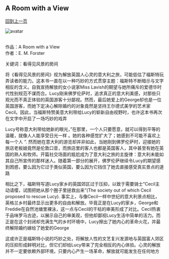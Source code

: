 ## A Room with a View
[回到上一页](https://boheme13.github.io/books/)  &nbsp;&nbsp;

![avatar](https://images.seattletimes.com/wp-content/uploads/2020/09/09042020_room_094741.jpg?d=2040x1144)
<br>
<br>

作品：A Room with a View<br>
作者：E. M. Forster<br>

关键词：看得见风景的房间

将《看得见风景的房间》视为解放英国人心灵的意大利之旅，可能低估了福斯特玩弄读者的能力。这本书一直在以一种巧妙的方式贯穿主题：福斯特不断暗示与文字相反的含义。自我宣扬解放的女小说家Miss Lavish的期望与她所痛斥的爱德华时代性别规范不谋而合。Lucy刚来佛罗伦萨时，追求真正的意大利美感，对那些只观光而不真正体验的英国游客十分鄙视。然而，最后她爱上的George却也是一位英国游客，而她下定决心解除婚约的对象竟然是坚持王尔德式美学的艺术家Cecil。因此，当福斯特赞美意大利带给Lucy的崭新自由视野时，也许这本书再次在文字中开启了一场巧妙的戏弄

Lucy号称意大利带给她新的眼光，”在那里，一个人只要愿意，就可以得到平等的温暖，就像人人能享受日光一样 。她的各种感觉扩大了；她感到不可能不喜欢上每一个人 “. 然而她在意大利的游览却并非如此，当她刚到佛罗伦萨时，迎接她的旅店老板娘竟然是伦敦口音，而旅店里的客人也都是英国客人，其中甚至有她在英国的熟人和牧师。开篇社交场面的尴尬成为了意大利之旅的主旋律：意大利未能如其自己所宣传的那样迷人。随着第一部分的展开，佛罗伦萨继续令Lucy的期望感到困惑，要么因为它过于类似英国，要么因为它挡住了她去直接感受真实景点的道路

相比之下，福斯特写道Lucy家乡的英国郊区过于压抑，以致于需要骑士”Cecil主动请缨，试图把她从那个圈子里拯救出来”(The society out of which Cecil proposed to rescue Lucy). 事实上，与像Cecil一样中世纪的意大利景点相比，英格兰乡村最终显示出更多的自由和解放。毕竟正是在Lucy的家乡，George和Freddie在自然池塘里裸泳，这一点与Cecil的干枯的审美形成了对比。Cecil热衷于品味罗马古迹，以展示自己的审美观，但他却鄙视Lucy生活中简单的活力。而正是在这个封闭却充满生气的乡村环境中，Lucy擦出了她内心的革命火花，并最终解除婚约嫁给了她爱的George

这或许正是福斯特小说的巧妙之处，将解放人性的文艺复兴发源地与英国富人郊区的压抑形成鲜明对比，但它们却给Lucy带来了完全相反的内心体验。心灵的解放并不一定要依赖外部环境，只要内心产生一场革命，解放就可能发生在任何地方